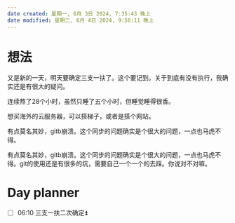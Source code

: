 ```yaml
---
date created: 星期一, 6月 3日 2024, 7:35:43 晚上
date modified: 星期二, 6月 4日 2024, 9:56:11 晚上
---
```


# 想法
又是新的一天，明天要确定三支一扶了。这个要记到。关于到底有没有执行，我确实还是有很大的疑问。

连续熬了28个小时，虽然只睡了五个小时，但睡觉睡得很香。

想买海外的云服务器，可以搭梯子，或者是搭个网站。

有点莫名其妙，gitb崩溃。这个同步的问题确实是个很大的问题，一点也马虎不得。


有点莫名其妙，gitb崩溃。这个同步的问题确实是个很大的问题，一点也马虎不得。git的使用还是有很多的坑，需要自己一个一个的去踩。你说对不对嘛。
# Day planner

- [ ] 06:10  三支一扶二次确定⏫ 